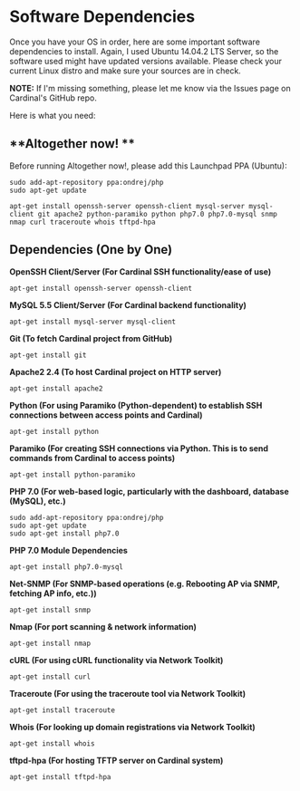 Software Dependencies
=====================

Once you have your OS in order, here are some important software
dependencies to install. Again, I used Ubuntu 14.04.2 LTS Server, so the
software used might have updated versions available. Please check your
current Linux distro and make sure your sources are in check.

**NOTE:** If I'm missing something, please let me know via the Issues
page on Cardinal's GitHub repo.

Here is what you need:

**Altogether now! **
--------------------

Before running Altogether now!, please add this Launchpad PPA (Ubuntu):

`sudo add-apt-repository ppa:ondrej/php` <br>
`sudo apt-get update`

`apt-get install openssh-server openssh-client mysql-server mysql-client git apache2 python-paramiko python php7.0 php7.0-mysql snmp nmap curl traceroute whois tftpd-hpa`

**Dependencies (One by One)**
-----------------------------

**OpenSSH Client/Server (For Cardinal SSH functionality/ease of use)**

`apt-get install openssh-server openssh-client`

**MySQL 5.5 Client/Server (For Cardinal backend functionality)**

`apt-get install mysql-server mysql-client`

**Git (To fetch Cardinal project from GitHub)**

`apt-get install git`

**Apache2 2.4 (To host Cardinal project on HTTP server)**

`apt-get install apache2`

**Python (For using Paramiko (Python-dependent) to establish SSH
connections between access points and Cardinal)**

`apt-get install python`

**Paramiko (For creating SSH connections via Python. This is to send
commands from Cardinal to access points)**

`apt-get install python-paramiko`

**PHP 7.0 (For web-based logic, particularly with the dashboard,
database (MySQL), etc.)**

`sudo add-apt-repository ppa:ondrej/php` <br>
`sudo apt-get update` <br>
`sudo apt-get install php7.0`

**PHP 7.0 Module Dependencies**

`apt-get install php7.0-mysql`

**Net-SNMP (For SNMP-based operations (e.g. Rebooting AP via SNMP,
fetching AP info, etc.))**

`apt-get install snmp`

**Nmap (For port scanning & network information)**

`apt-get install nmap`

**cURL (For using cURL functionality via Network Toolkit)**

`apt-get install curl`

**Traceroute (For using the traceroute tool via Network Toolkit)**

`apt-get install traceroute`

**Whois (For looking up domain registrations via Network Toolkit)**

`apt-get install whois`

**tftpd-hpa (For hosting TFTP server on Cardinal system)**

`apt-get install tftpd-hpa`
